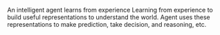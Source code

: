 An intelligent agent learns from experience
Learning from experience to build useful representations to
understand the world.
Agent uses these representations to make prediction, take
decision, and reasoning, etc.